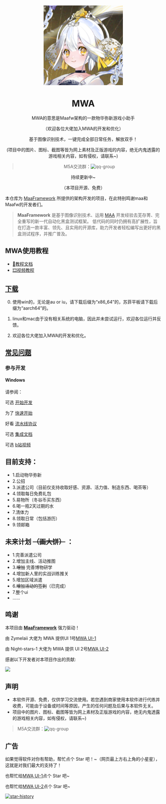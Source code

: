 <!-- markdownlint-disable MD033 MD041 -->
<p align="center">
  <img alt="LOGO" src="https://github.com/MAWHA/.github/blob/main/logo.png" width="256" height="256" />
</p>

<div align="center">

# MWA  

MWA的意思是Maafw架构的一款物华弥新游戏小助手

（欢迎各位大佬加入MWA的开发和优化）

基于图像识别技术，一键完成全部日常任务，解放双手！


(项目中的图片、图标、截图等皆为网上素材及正版游戏的内容，绝无内鬼透露的游戏相关内容，如有侵权，请联系~)
> M5A交流群：![qq-group](https://img.shields.io/badge/QQ-985099968-blue)

持续更新中~

（本项目开源、免费）

</div>

本仓库为 [MaaFramework](https://github.com/MaaXYZ/MaaFramework) 所提供的架构开发的项目，在此特别鸣谢maa和Maafw的开发者们。

> **MaaFramework** 是基于图像识别技术、运用 [MAA](https://github.com/MaaAssistantArknights/MaaAssistantArknights) 开发经验去芜存菁、完全重写的新一代自动化黑盒测试框架。
> 低代码的同时仍拥有高扩展性，旨在打造一款丰富、领先、且实用的开源库，助力开发者轻松编写出更好的黑盒测试程序，并推广普及。


## MWA使用教程

- [📄教程文档](https://github.com/MAWHA/MWA/blob/main/%E4%BD%BF%E7%94%A8%E6%95%99%E7%A8%8B.md)
- [🎞️视频教程](https://www.bilibili.com/video/BV1vQbWe4EsK/?spm_id_from=333.337.search-card.all.click)

## [下载](https://github.com/MAWHA/MWA/releases/)

0. 使用win的，无论是au  or  iu，请下载后缀为“x86_64”的，苏菲平板请下载后缀为“aarch64”的。

1. linux和mac由于没有相关系统的电脑，因此并未尝试运行，欢迎各位运行并反馈。

2. 欢迎各位大佬加入MWA的开发和优化。

## [常见问题](https://github.com/MAWHA/.github/blob/main/cjwt.md)

### 参与开发

#### Windows

请参阅：

可选 [开始开发](https://github.com/MAWHA/.github/blob/main/exploitation.md)

为了 [快速开始](https://github.com/MaaXYZ/MaaFramework/blob/main/docs/zh_cn/1.1-%E5%BF%AB%E9%80%9F%E5%BC%80%E5%A7%8B.md)

好看 [流水线协议](https://github.com/MaaXYZ/MaaFramework/blob/main/docs/zh_cn/3.1-%E4%BB%BB%E5%8A%A1%E6%B5%81%E6%B0%B4%E7%BA%BF%E5%8D%8F%E8%AE%AE.md)

可选 [集成文档](https://github.com/MaaXYZ/MaaFramework/blob/main/docs/zh_cn/2.1-%E9%9B%86%E6%88%90%E6%96%87%E6%A1%A3.md)

可选 [b站视频](https://www.bilibili.com/video/BV1yr421E7MW/)


## 目前支持：
- 1.启动物华弥新
- 2.公招
- 3.派遣公司（目前仅支持收取好感、资源、活力值、制造东西、喝茶等）
- 4.领取每日免费礼包
- 5.易物所（冬谷币买东西）
- 6.喝一瓶2天过期的水
- 7.清体力
- 8.领取日常（包括游历）
- 9.领邮箱

## 未来计划 ~~（画大饼）~~ ：
- 1.完善派遣公司
- 2.增加主线、活动推图
- 3.~~增加~~  完善博物研学
- 4.增加新人里的实战训练推关
- 5.增加区域派遣
- 6.~~增加活动的签到~~（已完成）
- 7.整个ui
- ......

## 鸣谢

本项目由 **[MaaFramework](https://github.com/MaaXYZ/MaaFramework)** 强力驱动！

由 Zymelaii 大佬为 MWA 提供UI 1号[MWA UI-1](https://github.com/MAWHA/maa-whmx)

由 Night-stars-1 大佬为 MWA 提供 UI 2号[MWA UI-2](https://github.com/Night-stars-1/mma-gui)

感谢以下开发者对本项目作出的贡献:

<a href="https://github.com/MAWHA/MWA/graphs/contributors">
  <img src="https://contrib.rocks/image?repo=MAWHA/MWA&max=1000" />
</a>

## 声明

- 本软件开源、免费，仅供学习交流使用。若您遇到商家使用本软件进行代练并收费，可能由于设备或时间等原因，产生的任何问题及后果与本软件无关。
- 项目中的图片、图标、截图等皆为网上素材及正版游戏的内容，绝无内鬼透露的游戏相关内容，如有侵权，请联系~)
> M5A交流群：![qq-group](https://img.shields.io/badge/QQ-985099968-blue)

## 广告

如果觉得软件对你有帮助，帮忙点个 Star 吧！~（网页最上方右上角的小星星），这就是对我们最大的支持了！

也帮忙给[MWA UI-1](https://github.com/MAWHA/maa-whmx)点个 Star 吧~

也帮忙给[MWA UI-2](https://github.com/Night-stars-1/mma-gui)点个 Star 吧~

[![star-history](https://api.star-history.com/svg?repos=MAWHA/MWA&type=Date)](https://star-history.com/#MAWHA/MWA&Date)

